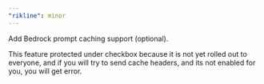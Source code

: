 ```yaml
---
"rikline": minor
---
```

Add Bedrock prompt caching support (optional).
    
This feature protected under checkbox because it is not yet rolled out to everyone, and if you will try to send cache headers, and its not enabled for you, you will get error.

